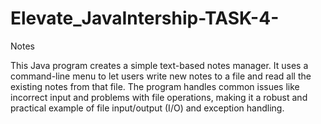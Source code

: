 # Elevate_JavaIntership-TASK-4-
Notes

This Java program creates a simple text-based notes manager. It uses a command-line menu to let users write new notes to a file and read all the existing notes from that file. The program handles common issues like incorrect input and problems with file operations, making it a robust and practical example of file input/output (I/O) and exception handling.
